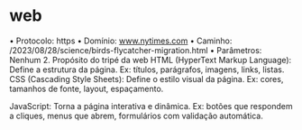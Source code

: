 # web
• Protocolo:
https
• Domínio:
www.nytimes.com
• Caminho:
/2023/08/28/science/birds-flycatcher-migration.html
• Parâmetros:
Nenhum
 2. Propósito do tripé da web
 HTML (HyperText Markup Language):
Define a estrutura da página.
Ex: títulos, parágrafos, imagens, links, listas.
CSS (Cascading Style Sheets):
Define o estilo visual da página.
Ex: cores, tamanhos de fonte, layout, espaçamento.

JavaScript:
Torna a página interativa e dinâmica.
Ex: botões que respondem a cliques, menus que abrem, formulários com validação automática.

